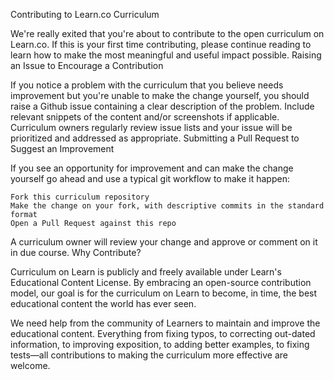Contributing to Learn.co Curriculum

We're really exited that you're about to contribute to the open curriculum on Learn.co. If this is your first time contributing, please continue reading to learn how to make the most meaningful and useful impact possible.
Raising an Issue to Encourage a Contribution

If you notice a problem with the curriculum that you believe needs improvement but you're unable to make the change yourself, you should raise a Github issue containing a clear description of the problem. Include relevant snippets of the content and/or screenshots if applicable. Curriculum owners regularly review issue lists and your issue will be prioritized and addressed as appropriate.
Submitting a Pull Request to Suggest an Improvement

If you see an opportunity for improvement and can make the change yourself go ahead and use a typical git workflow to make it happen:

    Fork this curriculum repository
    Make the change on your fork, with descriptive commits in the standard format
    Open a Pull Request against this repo

A curriculum owner will review your change and approve or comment on it in due course.
Why Contribute?

Curriculum on Learn is publicly and freely available under Learn's Educational Content License. By embracing an open-source contribution model, our goal is for the curriculum on Learn to become, in time, the best educational content the world has ever seen.

We need help from the community of Learners to maintain and improve the educational content. Everything from fixing typos, to correcting out-dated information, to improving exposition, to adding better examples, to fixing tests—all contributions to making the curriculum more effective are welcome.